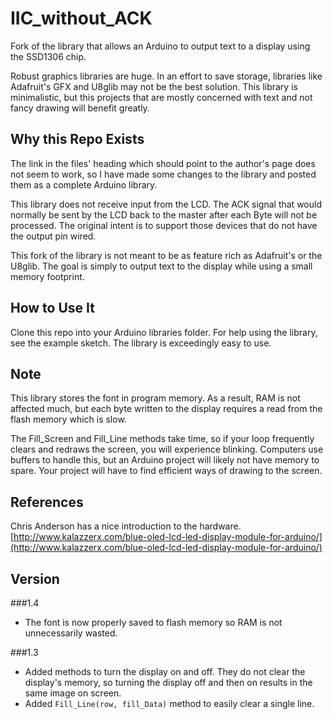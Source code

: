 # IIC_without_ACK
Fork of the library that allows an Arduino to output text to a display using the SSD1306 chip.

Robust graphics libraries are huge. In an effort to save storage, libraries like Adafruit's GFX and U8glib may not be the best solution.  This library is minimalistic, but this projects that are mostly concerned with text and not fancy drawing will benefit greatly.

## Why this Repo Exists
The link in the files' heading which should point to the author's page does not seem to work, so I have made some changes to the library and posted them as a complete Arduino library.

This library does not receive input from the LCD. The ACK signal that would normally be sent by the LCD back to the master after each Byte will not be processed. The original intent is to support those devices that do not have the output pin wired.

This fork of the library is not meant to be as feature rich as Adafruit's or the U8glib. The goal is simply to output text to the display while using a small memory footprint.

## How to Use It
Clone this repo into your Arduino libraries folder. For help using the library, see the example sketch. The library is exceedingly easy to use.

## Note
This library stores the font in program memory. As a result, RAM is not affected much, but each byte written to the display requires a read from the flash memory which is slow.

The Fill_Screen and Fill_Line methods take time, so if your loop frequently clears and redraws the screen, you will experience blinking. Computers use buffers to handle this, but an Arduino project will likely not have memory to spare. Your project will have to find efficient ways of drawing to the screen.

## References
Chris Anderson has a nice introduction to the hardware. [http://www.kalazzerx.com/blue-oled-lcd-led-display-module-for-arduino/](http://www.kalazzerx.com/blue-oled-lcd-led-display-module-for-arduino/)

## Version

###1.4
* The font is now properly saved to flash memory so RAM is not unnecessarily wasted.

###1.3
* Added methods to turn the display on and off. They do not clear the display's memory, so turning the display off and then on results in the same image on screen.
* Added `Fill_Line(row, fill_Data)` method to easily clear a single line.
